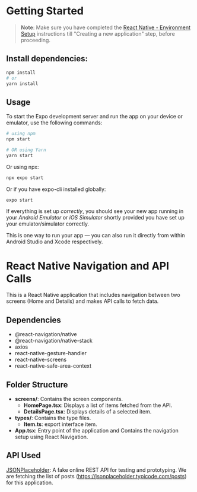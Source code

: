 # Getting Started

>**Note**: Make sure you have completed the [React Native - Environment Setup](https://reactnative.dev/docs/environment-setup) instructions till "Creating a new application" step, before proceeding.

## Install dependencies:

```bash
npm install
# or
yarn install
```
## Usage

To start the Expo development server and run the app on your device or emulator, use the following commands:

```bash
# using npm
npm start

# OR using Yarn
yarn start
```
Or using npx:

```bash
npx expo start
```

Or if you have expo-cli installed globally:

```bash
expo start
```

If everything is set up _correctly_, you should see your new app running in your _Android Emulator_ or _iOS Simulator_ shortly provided you have set up your emulator/simulator correctly.

This is one way to run your app — you can also run it directly from within Android Studio and Xcode respectively.

# React Native Navigation and API Calls 

This is a React Native application that includes navigation between two screens (Home and Details) and makes API calls to fetch data.

## Dependencies

- @react-navigation/native
- @react-navigation/native-stack
- axios
- react-native-gesture-handler
- react-native-screens
- react-native-safe-area-context

## Folder Structure

- **screens/**: Contains the screen components.
  - **HomePage.tsx**: Displays a list of items fetched from the API.
  - **DetailsPage.tsx**: Displays details of a selected item.
- **types/**: Contains the type files.
  - **Item.ts**: export interface item.
- **App.tsx**: Entry point of the application and Contains the navigation setup using React Navigation.

## API Used

[JSONPlaceholder](https://jsonplaceholder.typicode.com/): A fake online REST API for testing and prototyping. We are fetching the list of posts (https://jsonplaceholder.typicode.com/posts) for this application.

